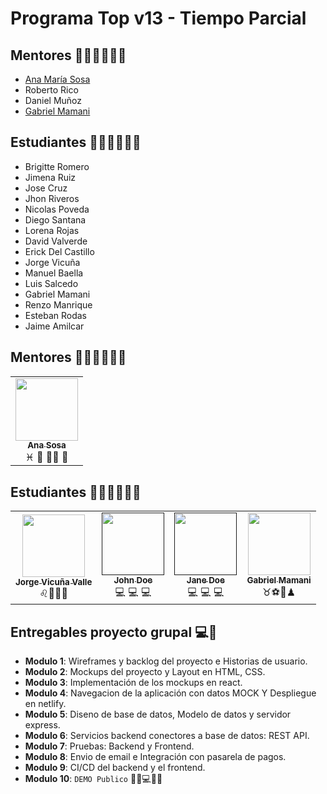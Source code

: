 # Programa Top v13 - Tiempo Parcial

## Mentores 👩🏻‍🏫👨🏼‍🏫

- [Ana María Sosa](profiles/ana-sosa.md)
- Roberto Rico
- Daniel Muñoz
- [Gabriel Mamani](profiles/gabriel-mamani)

## Estudiantes 👩🏻‍💻🧑🏼‍💻

- Brigitte Romero
- Jimena Ruiz
- Jose Cruz
- Jhon Riveros
- Nicolas Poveda
- Diego Santana
- Lorena Rojas
- David Valverde
- Erick Del Castillo
- Jorge Vicuña
- Manuel Baella
- Luis Salcedo
- Gabriel Mamani
- Renzo Manrique
- Esteban Rodas
- Jaime Amilcar

## Mentores 👩🏻‍🏫👨🏼‍🏫

<table>
  <tr>
    <td align="center">
      <a href="profiles/ana-sosa.md">
        <img src="https://avatars.githubusercontent.com/u/2703269?v=4&s=100" width="100px;" alt=""/>
        <br />
        <sub><b>Ana Sosa</b></sub>
      </a>
      <br />
      <span>♓ 🍔 🏋️‍♀️ 🍿</span>
    </td>
  <tr/>
</table>

## Estudiantes 👩🏻‍🏫👨🏼‍🏫

<table>
  <tr>
      <td align="center">
      <a href="profiles/jorge-vicuna.md">
        <img src="https://jorge-vicuna.gitlab.io/jorge-vicuna/static/media/avatar.272f0e79.jpg" width="100px;" alt=""/>
        <br />
        <sub><b>Jorge Vicuña Valle</b></sub>
      </a>
      <br />
      <span>♌🍗🎸🏀</span>
    </td>
    <td align="center">
      <a href="">
        <img src="https://www.pngitem.com/pimgs/m/421-4212617_person-placeholder-image-transparent-hd-png-download.png" width="100px;" alt=""/>
        <br />
        <sub><b>John Doe</b></sub>
      </a>
      <br />
      <span>💻 💻 💻</span>
    </td>
    <td align="center">
      <a href="">
        <img src="https://www.pngitem.com/pimgs/m/421-4212617_person-placeholder-image-transparent-hd-png-download.png" width="100px;" alt=""/>
        <br />
        <sub><b>Jane Doe</b></sub>
      </a>
      <br />
      <span>💻 💻 💻</span>
    </td>
    <td align="center">
      <a href="profiles/gabriel-mamani.md">
        <img src="https://avatars.githubusercontent.com/u/85516522?v=4" width="100px;" alt=""/>
        <br />
        <sub><b>Gabriel Mamani</b></sub>
      </a>
      <br />
      <span>♉⚽🍗♟</span>
    </td>
  <tr/>
</table>

## Entregables proyecto grupal 💻🤝

- **Modulo 1**: Wireframes y backlog del proyecto e Historias de usuario.
- **Modulo 2**: Mockups del proyecto y Layout en HTML, CSS.
- **Modulo 3**: Implementación de los mockups en react.
- **Modulo 4**: Navegacion de la aplicación con datos MOCK Y Despliegue en netlify.
- **Modulo 5**: Diseno de base de datos, Modelo de datos y servidor express.
- **Modulo 6**: Servicios backend conectores a base de datos: REST API.
- **Modulo 7**: Pruebas: Backend y Frontend.
- **Modulo 8**: Envio de email e Integración con pasarela de pagos.
- **Modulo 9**: CI/CD del backend y el frontend.
- **Modulo 10**: `DEMO Publico` 🎊🎉💻🎊🎉

